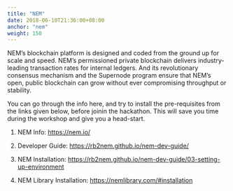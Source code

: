 ```yaml
---
title: "NEM"
date: 2018-06-10T21:36:00+08:00
anchor: "nem"
weight: 150
---
```



NEM’s blockchain platform is designed and coded from the ground up for scale and speed. NEM’s permissioned private blockchain delivers industry-leading transaction rates for internal ledgers. And its revolutionary consensus mechanism and the Supernode program ensure that NEM’s open, public blockchain can grow without ever compromising throughput or stability.

You can go through the info here, and try to install the pre-requisites from the links given below, before joinin the hackathon. This will save you time during the workshop and give you a head-start.

1. NEM Info:
https://nem.io/

2. Developer Guide:
https://rb2nem.github.io/nem-dev-guide/
 
3. NEM Installation:
https://rb2nem.github.io/nem-dev-guide/03-setting-up-environment
 
4. NEM Library Installation:
https://nemlibrary.com/#installation

